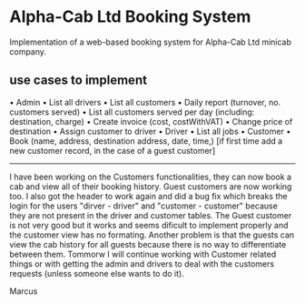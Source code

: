 # Alpha-Cab Ltd Booking System

Implementation of a web-based booking system for Alpha-Cab Ltd minicab company.

use cases to implement
----------------------
•	Admin
  • List all drivers
  • List all customers
  •	Daily report (turnover, no. customers served)
  •	List all customers served per day (including: destination, charge)
  •	Create invoice (cost, costWithVAT)
  •	Change price of destination
  •	Assign customer to driver
•	Driver
  •	List all jobs
•	Customer
  •	Book (name, address, destination address, date, time,) [if first time add a new customer record, in the case of a guest customer]

-----

I have been working on the Customers functionalities, they can now book a cab and view all of their booking history. Guest customers are now working too. I also got the header to work again and did a bug fix which breaks the login for the users "dirver - driver" and "customer - customer" because they are not present in the driver and customer tables. The Guest customer is not very good but it works and seems dificult to implement properly and the customer view has no formating. Another problem is that the guests can view the cab history for all guests because there is no way to differentiate between them. Tommorw I will continue working with Customer related things or with getting the admin and drivers to deal with the customers requests (unless someone else wants to do it). 

Marcus


